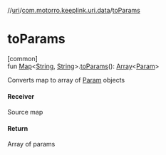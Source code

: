 //[uri](../../index.md)/[com.motorro.keeplink.uri.data](index.md)/[toParams](to-params.md)

# toParams

[common]\
fun [Map](https://kotlinlang.org/api/latest/jvm/stdlib/kotlin.collections/-map/index.html)&lt;[String](https://kotlinlang.org/api/latest/jvm/stdlib/kotlin/-string/index.html), [String](https://kotlinlang.org/api/latest/jvm/stdlib/kotlin/-string/index.html)&gt;.[toParams](to-params.md)(): [Array](https://kotlinlang.org/api/latest/jvm/stdlib/kotlin/-array/index.html)&lt;[Param](-param/index.md)&gt;

Converts map to array of [Param](-param/index.md) objects

#### Receiver

Source map

#### Return

Array of params
